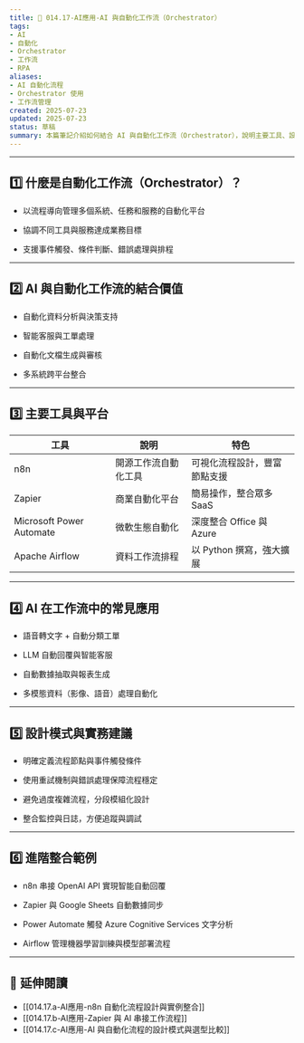 ```yaml
---
title: 🤖 014.17-AI應用-AI 與自動化工作流（Orchestrator）  
tags:
- AI
- 自動化
- Orchestrator
- 工作流
- RPA  
aliases:
- AI 自動化流程
- Orchestrator 使用
- 工作流管理  
created: 2025-07-23  
updated: 2025-07-23  
status: 草稿  
summary: 本篇筆記介紹如何結合 AI 與自動化工作流（Orchestrator），說明主要工具、設計模式與應用案例，幫助提升企業效率與流程智能化。
---
```


---

## 1️⃣ 什麼是自動化工作流（Orchestrator）？

- 以流程導向管理多個系統、任務和服務的自動化平台

- 協調不同工具與服務達成業務目標

- 支援事件觸發、條件判斷、錯誤處理與排程

---
## 2️⃣ AI 與自動化工作流的結合價值

- 自動化資料分析與決策支持

- 智能客服與工單處理

- 自動化文檔生成與審核

- 多系統跨平台整合

---
## 3️⃣ 主要工具與平台

| 工具                       | 說明         | 特色                  |
| ------------------------ | ---------- | ------------------- |
| n8n                      | 開源工作流自動化工具 | 可視化流程設計，豐富節點支援      |
| Zapier                   | 商業自動化平台    | 簡易操作，整合眾多 SaaS      |
| Microsoft Power Automate | 微軟生態自動化    | 深度整合 Office 與 Azure |
| Apache Airflow           | 資料工作流排程    | 以 Python 撰寫，強大擴展    |

---
## 4️⃣ AI 在工作流中的常見應用

- 語音轉文字 + 自動分類工單

- LLM 自動回覆與智能客服

- 自動數據抽取與報表生成

- 多模態資料（影像、語音）處理自動化

---

## 5️⃣ 設計模式與實務建議

- 明確定義流程節點與事件觸發條件

- 使用重試機制與錯誤處理保障流程穩定

- 避免過度複雜流程，分段模組化設計

- 整合監控與日誌，方便追蹤與調試

---

## 6️⃣ 進階整合範例

- n8n 串接 OpenAI API 實現智能自動回覆

- Zapier 與 Google Sheets 自動數據同步

- Power Automate 觸發 Azure Cognitive Services 文字分析

- Airflow 管理機器學習訓練與模型部署流程

---

## 🔗 延伸閱讀

- [[014.17.a-AI應用-n8n 自動化流程設計與實例整合]]
- [[014.17.b-AI應用-Zapier 與 AI 串接工作流程]]
- [[014.17.c-AI應用-AI 與自動化流程的設計模式與選型比較]]